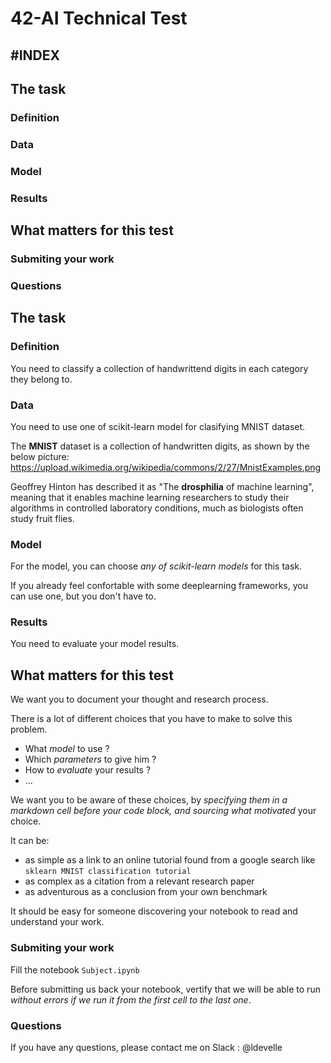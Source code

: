 # 42-AI Technical Test

#INDEX
------
##  The task
###     Definition
###     Data
###     Model
###     Results
##  What matters for this test
###     Submiting your work
###     Questions

##  The task

###     Definition

You need to classify a collection of handwrittend digits in each
category they belong to.

###     Data

You need to use one of scikit-learn model for clasifying MNIST dataset.

The **MNIST** dataset is a collection of handwritten digits, as shown
by the below picture:
https://upload.wikimedia.org/wikipedia/commons/2/27/MnistExamples.png

Geoffrey Hinton has described it as "The **drosphilia** of machine
learning", meaning that it enables machine learning researchers to
study their algorithms in controlled laboratory conditions, much as
biologists often study fruit flies.

###     Model

For the model, you can choose *any of scikit-learn models* for this
task.

If you already feel confortable with some deeplearning frameworks, you
can use one, but you don't have to.

###     Results

You need to evaluate your model results.

##  What matters for this test

We want you to document your thought and research process.

There is a lot of different choices that you have to make to solve
this problem.

 - What *model* to use ?
 - Which *parameters* to give him ?
 - How to *evaluate* your results ?
 - ...

We want you to be aware of these choices, by *specifying them in a
markdown cell before your code block, and sourcing what motivated*
your choice.

It can be:
 - as simple as a link to an online tutorial found from a google
   search like `sklearn MNIST classification tutorial`
 - as complex as a citation from a relevant research paper
 - as adventurous as a conclusion from your own benchmark

It should be easy for someone discovering your notebook to read and
understand your work.

###     Submiting your work

Fill the notebook ```Subject.ipynb```

Before submitting us back your notebook, vertify that we will be able
to run *without errors if we run it from the first cell to the last
one*.

###     Questions

If you have any questions, please contact me on Slack : @ldevelle
